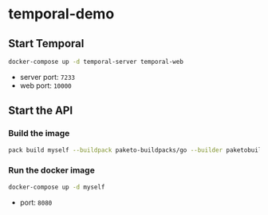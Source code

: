 # temporal-demo

## Start Temporal

```bash
docker-compose up -d temporal-server temporal-web
```

- server port: `7233`
- web port: `10000`

## Start the API

### Build the image

```bash
pack build myself --buildpack paketo-buildpacks/go --builder paketobuildpacks/builder-jammy-tiny
```

### Run the docker image

```bash
docker-compose up -d myself
```

- port: `8080`
